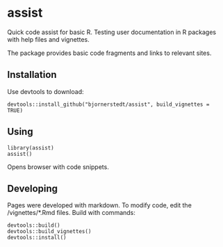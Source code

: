 # assist
Quick code assist for basic R. Testing user documentation in R packages with help files and vignettes.

The package provides basic code fragments and links to relevant sites.

## Installation

Use devtools to download:

```
devtools::install_github("bjornerstedt/assist", build_vignettes = TRUE)
```

## Using
```
library(assist)
assist()
```
Opens browser with code snippets.

## Developing

Pages were developed with markdown. To modify code, edit the /vignettes/*.Rmd files.  Build with commands:

```
devtools::build()
devtools::build_vignettes()
devtools::install()
```
